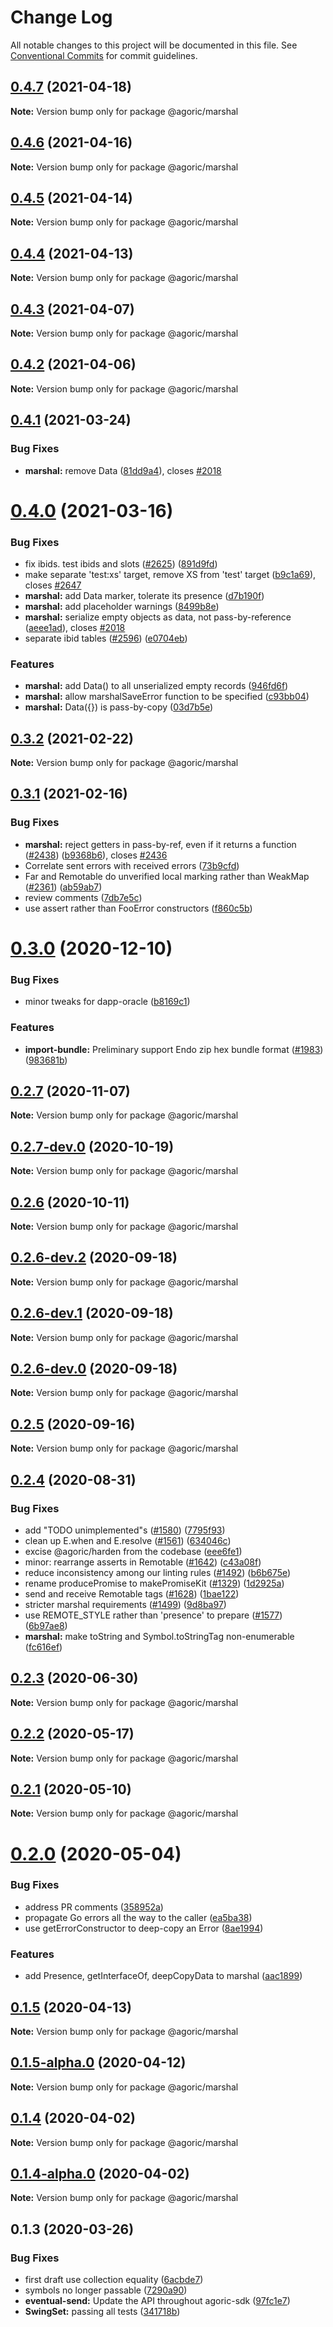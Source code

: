 # Change Log

All notable changes to this project will be documented in this file.
See [Conventional Commits](https://conventionalcommits.org) for commit guidelines.

## [0.4.7](https://github.com/Agoric/agoric-sdk/compare/@agoric/marshal@0.4.6...@agoric/marshal@0.4.7) (2021-04-18)

**Note:** Version bump only for package @agoric/marshal





## [0.4.6](https://github.com/Agoric/agoric-sdk/compare/@agoric/marshal@0.4.5...@agoric/marshal@0.4.6) (2021-04-16)

**Note:** Version bump only for package @agoric/marshal





## [0.4.5](https://github.com/Agoric/agoric-sdk/compare/@agoric/marshal@0.4.4...@agoric/marshal@0.4.5) (2021-04-14)

**Note:** Version bump only for package @agoric/marshal





## [0.4.4](https://github.com/Agoric/agoric-sdk/compare/@agoric/marshal@0.4.3...@agoric/marshal@0.4.4) (2021-04-13)

**Note:** Version bump only for package @agoric/marshal





## [0.4.3](https://github.com/Agoric/agoric-sdk/compare/@agoric/marshal@0.4.2...@agoric/marshal@0.4.3) (2021-04-07)

**Note:** Version bump only for package @agoric/marshal





## [0.4.2](https://github.com/Agoric/agoric-sdk/compare/@agoric/marshal@0.4.1...@agoric/marshal@0.4.2) (2021-04-06)

**Note:** Version bump only for package @agoric/marshal





## [0.4.1](https://github.com/Agoric/agoric-sdk/compare/@agoric/marshal@0.4.0...@agoric/marshal@0.4.1) (2021-03-24)


### Bug Fixes

* **marshal:** remove Data ([81dd9a4](https://github.com/Agoric/agoric-sdk/commit/81dd9a492bd70f63e71647a29356eb890063641d)), closes [#2018](https://github.com/Agoric/agoric-sdk/issues/2018)





# [0.4.0](https://github.com/Agoric/agoric-sdk/compare/@agoric/marshal@0.3.2...@agoric/marshal@0.4.0) (2021-03-16)


### Bug Fixes

* fix ibids. test ibids and slots ([#2625](https://github.com/Agoric/agoric-sdk/issues/2625)) ([891d9fd](https://github.com/Agoric/agoric-sdk/commit/891d9fd236ca86b63947384064b675c52e960abd))
* make separate 'test:xs' target, remove XS from 'test' target ([b9c1a69](https://github.com/Agoric/agoric-sdk/commit/b9c1a6987093fc8e09e8aba7acd2a1618413bac8)), closes [#2647](https://github.com/Agoric/agoric-sdk/issues/2647)
* **marshal:** add Data marker, tolerate its presence ([d7b190f](https://github.com/Agoric/agoric-sdk/commit/d7b190f340ba336bd0d76a2ca8ed4829f227be61))
* **marshal:** add placeholder warnings ([8499b8e](https://github.com/Agoric/agoric-sdk/commit/8499b8e4584f3ae155913f95614980a483c487e2))
* **marshal:** serialize empty objects as data, not pass-by-reference ([aeee1ad](https://github.com/Agoric/agoric-sdk/commit/aeee1adf561d44ed3bc738989be605b683b3b656)), closes [#2018](https://github.com/Agoric/agoric-sdk/issues/2018)
* separate ibid tables ([#2596](https://github.com/Agoric/agoric-sdk/issues/2596)) ([e0704eb](https://github.com/Agoric/agoric-sdk/commit/e0704eb640a54ceec11b39fc924488108cb10cee))


### Features

* **marshal:** add Data() to all unserialized empty records ([946fd6f](https://github.com/Agoric/agoric-sdk/commit/946fd6f1b811c55ee39668100755db24f1b52329))
* **marshal:** allow marshalSaveError function to be specified ([c93bb04](https://github.com/Agoric/agoric-sdk/commit/c93bb046aecf476dc9ccc537671a14f446b89ed4))
* **marshal:** Data({}) is pass-by-copy ([03d7b5e](https://github.com/Agoric/agoric-sdk/commit/03d7b5eed8ecd3f24725d6ea63919f4398d8a2f8))





## [0.3.2](https://github.com/Agoric/agoric-sdk/compare/@agoric/marshal@0.3.1...@agoric/marshal@0.3.2) (2021-02-22)

**Note:** Version bump only for package @agoric/marshal





## [0.3.1](https://github.com/Agoric/agoric-sdk/compare/@agoric/marshal@0.3.0...@agoric/marshal@0.3.1) (2021-02-16)


### Bug Fixes

* **marshal:** reject getters in pass-by-ref, even if it returns a function ([#2438](https://github.com/Agoric/agoric-sdk/issues/2438)) ([b9368b6](https://github.com/Agoric/agoric-sdk/commit/b9368b6ee16a5562a622551539eff2b8708f0fdd)), closes [#2436](https://github.com/Agoric/agoric-sdk/issues/2436)
* Correlate sent errors with received errors ([73b9cfd](https://github.com/Agoric/agoric-sdk/commit/73b9cfd33cf7842bdc105a79592028649cb1c92a))
* Far and Remotable do unverified local marking rather than WeakMap ([#2361](https://github.com/Agoric/agoric-sdk/issues/2361)) ([ab59ab7](https://github.com/Agoric/agoric-sdk/commit/ab59ab779341b9740827b7c4cca4680e7b7212b2))
* review comments ([7db7e5c](https://github.com/Agoric/agoric-sdk/commit/7db7e5c4c569dfedff8d748dd58893218b0a2458))
* use assert rather than FooError constructors ([f860c5b](https://github.com/Agoric/agoric-sdk/commit/f860c5bf5add165a08cb5bd543502857c3f57998))





# [0.3.0](https://github.com/Agoric/agoric-sdk/compare/@agoric/marshal@0.2.7...@agoric/marshal@0.3.0) (2020-12-10)


### Bug Fixes

* minor tweaks for dapp-oracle ([b8169c1](https://github.com/Agoric/agoric-sdk/commit/b8169c1f39bc0c0d7c07099df2ac23ee7df05733))


### Features

* **import-bundle:** Preliminary support Endo zip hex bundle format ([#1983](https://github.com/Agoric/agoric-sdk/issues/1983)) ([983681b](https://github.com/Agoric/agoric-sdk/commit/983681bfc4bf512b6bd90806ed9220cd4fefc13c))





## [0.2.7](https://github.com/Agoric/agoric-sdk/compare/@agoric/marshal@0.2.7-dev.0...@agoric/marshal@0.2.7) (2020-11-07)

**Note:** Version bump only for package @agoric/marshal





## [0.2.7-dev.0](https://github.com/Agoric/agoric-sdk/compare/@agoric/marshal@0.2.6...@agoric/marshal@0.2.7-dev.0) (2020-10-19)

**Note:** Version bump only for package @agoric/marshal





## [0.2.6](https://github.com/Agoric/agoric-sdk/compare/@agoric/marshal@0.2.6-dev.2...@agoric/marshal@0.2.6) (2020-10-11)

**Note:** Version bump only for package @agoric/marshal





## [0.2.6-dev.2](https://github.com/Agoric/agoric-sdk/compare/@agoric/marshal@0.2.6-dev.1...@agoric/marshal@0.2.6-dev.2) (2020-09-18)

**Note:** Version bump only for package @agoric/marshal





## [0.2.6-dev.1](https://github.com/Agoric/agoric-sdk/compare/@agoric/marshal@0.2.6-dev.0...@agoric/marshal@0.2.6-dev.1) (2020-09-18)

**Note:** Version bump only for package @agoric/marshal





## [0.2.6-dev.0](https://github.com/Agoric/agoric-sdk/compare/@agoric/marshal@0.2.5...@agoric/marshal@0.2.6-dev.0) (2020-09-18)

**Note:** Version bump only for package @agoric/marshal





## [0.2.5](https://github.com/Agoric/agoric-sdk/compare/@agoric/marshal@0.2.4...@agoric/marshal@0.2.5) (2020-09-16)

**Note:** Version bump only for package @agoric/marshal





## [0.2.4](https://github.com/Agoric/agoric-sdk/compare/@agoric/marshal@0.2.3...@agoric/marshal@0.2.4) (2020-08-31)


### Bug Fixes

* add "TODO unimplemented"s ([#1580](https://github.com/Agoric/agoric-sdk/issues/1580)) ([7795f93](https://github.com/Agoric/agoric-sdk/commit/7795f9302843a2c94d4a2f42cb22affe1e91d41d))
* clean up E.when and E.resolve ([#1561](https://github.com/Agoric/agoric-sdk/issues/1561)) ([634046c](https://github.com/Agoric/agoric-sdk/commit/634046c0fc541fc1db258105a75c7313b5668aa0))
* excise @agoric/harden from the codebase ([eee6fe1](https://github.com/Agoric/agoric-sdk/commit/eee6fe1153730dec52841c9eb4c056a8c5438b0f))
* minor: rearrange asserts in Remotable ([#1642](https://github.com/Agoric/agoric-sdk/issues/1642)) ([c43a08f](https://github.com/Agoric/agoric-sdk/commit/c43a08fb1733596172a7dc5ca89353d837033e23))
* reduce inconsistency among our linting rules ([#1492](https://github.com/Agoric/agoric-sdk/issues/1492)) ([b6b675e](https://github.com/Agoric/agoric-sdk/commit/b6b675e2de110e2af19cad784a66220cab21dacf))
* rename producePromise to makePromiseKit ([#1329](https://github.com/Agoric/agoric-sdk/issues/1329)) ([1d2925a](https://github.com/Agoric/agoric-sdk/commit/1d2925ad640cce7b419751027b44737bd46a6d59))
* send and receive Remotable tags ([#1628](https://github.com/Agoric/agoric-sdk/issues/1628)) ([1bae122](https://github.com/Agoric/agoric-sdk/commit/1bae1220c2c35f48f279cb3aeab6012bce8ddb5a))
* stricter marshal requirements ([#1499](https://github.com/Agoric/agoric-sdk/issues/1499)) ([9d8ba97](https://github.com/Agoric/agoric-sdk/commit/9d8ba9763defb290de71668d08faa8619200d117))
* use REMOTE_STYLE rather than 'presence' to prepare ([#1577](https://github.com/Agoric/agoric-sdk/issues/1577)) ([6b97ae8](https://github.com/Agoric/agoric-sdk/commit/6b97ae8670303631313a65d12393d7ad226b941d))
* **marshal:** make toString and Symbol.toStringTag non-enumerable ([fc616ef](https://github.com/Agoric/agoric-sdk/commit/fc616eff1c3f61cd96e24644eeb76d8f8469a05c))





## [0.2.3](https://github.com/Agoric/agoric-sdk/compare/@agoric/marshal@0.2.2...@agoric/marshal@0.2.3) (2020-06-30)

**Note:** Version bump only for package @agoric/marshal





## [0.2.2](https://github.com/Agoric/agoric-sdk/compare/@agoric/marshal@0.2.1...@agoric/marshal@0.2.2) (2020-05-17)

**Note:** Version bump only for package @agoric/marshal





## [0.2.1](https://github.com/Agoric/agoric-sdk/compare/@agoric/marshal@0.2.0...@agoric/marshal@0.2.1) (2020-05-10)

**Note:** Version bump only for package @agoric/marshal





# [0.2.0](https://github.com/Agoric/agoric-sdk/compare/@agoric/marshal@0.1.5...@agoric/marshal@0.2.0) (2020-05-04)


### Bug Fixes

* address PR comments ([358952a](https://github.com/Agoric/agoric-sdk/commit/358952ab0f85ec9969a206a716fa91aa8b56c1e2))
* propagate Go errors all the way to the caller ([ea5ba38](https://github.com/Agoric/agoric-sdk/commit/ea5ba381e4e510bb9c9053bfb681e778f782a801))
* use getErrorConstructor to deep-copy an Error ([8ae1994](https://github.com/Agoric/agoric-sdk/commit/8ae1994f8ad9ee6dda34643b6323ed8422751115))


### Features

* add Presence, getInterfaceOf, deepCopyData to marshal ([aac1899](https://github.com/Agoric/agoric-sdk/commit/aac1899b6cefc4241af04911a92ffc50fbac3429))





## [0.1.5](https://github.com/Agoric/agoric-sdk/compare/@agoric/marshal@0.1.5-alpha.0...@agoric/marshal@0.1.5) (2020-04-13)

**Note:** Version bump only for package @agoric/marshal





## [0.1.5-alpha.0](https://github.com/Agoric/agoric-sdk/compare/@agoric/marshal@0.1.4...@agoric/marshal@0.1.5-alpha.0) (2020-04-12)

**Note:** Version bump only for package @agoric/marshal





## [0.1.4](https://github.com/Agoric/agoric-sdk/compare/@agoric/marshal@0.1.4-alpha.0...@agoric/marshal@0.1.4) (2020-04-02)

**Note:** Version bump only for package @agoric/marshal





## [0.1.4-alpha.0](https://github.com/Agoric/agoric-sdk/compare/@agoric/marshal@0.1.3...@agoric/marshal@0.1.4-alpha.0) (2020-04-02)

**Note:** Version bump only for package @agoric/marshal





## 0.1.3 (2020-03-26)


### Bug Fixes

* first draft use collection equality ([6acbde7](https://github.com/Agoric/marshal/commit/6acbde71ec82101ec8da9eaafc729bab1fdd6df9))
* symbols no longer passable ([7290a90](https://github.com/Agoric/marshal/commit/7290a90444f70d2a9a2f5c1e2782d18bea00039d))
* **eventual-send:** Update the API throughout agoric-sdk ([97fc1e7](https://github.com/Agoric/marshal/commit/97fc1e748d8e3955b29baf0e04bfa788d56dad9f))
* **SwingSet:** passing all tests ([341718b](https://github.com/Agoric/marshal/commit/341718be335e16b58aa5e648b51a731ea065c1d6))
